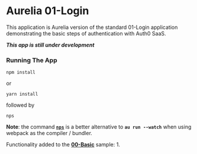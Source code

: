 # Aurelia 01-Login
This application is Aurelia version of the standard 01-Login application demonstrating the basic steps of authentication with Auth0 SaaS.

___This app is still under development___

### Running The App

```
npm install
```

or 

```
yarn install
```

followed by 
```
nps
```


**Note**: the command **[`nps`](https://www.npmjs.com/package/nps)** is a better alternative to **`au run --watch`** when using webpack as the compiler / bundler.

Functionality added to the **[00-Basic](https://github.com/aurelia-auth0/new-samples/tree/master/esnext-webpack/00-Basic)** sample:
1. 
